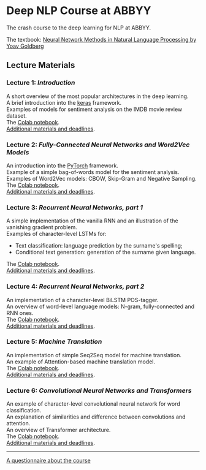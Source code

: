 # Deep NLP Course at ABBYY

The crash course to the deep learning for NLP at ABBYY.

The textbook: [Neural Network Methods in Natural Language Processing by Yoav Goldberg](https://www.amazon.com/Language-Processing-Synthesis-Lectures-Technologies/dp/1627052984)

## Lecture Materials
### Lecture 1: *Introduction*  
A short overview of the most popular architectures in the deep learning.   
A brief introduction into the [keras](keras.io) framework.  
Examples of models for sentiment analysis on the IMDB movie review dataset.  
The [Colab notebook](https://colab.research.google.com/notebook#fileId=1KGy9Hm3y4asE6ohg3QD77w2nZV3V9_08).  
[Additional materials and deadlines](https://github.com/DanAnastasyev/DeepNLP-Course/tree/master/Lecture%201%20-%20Introduction).

### Lecture 2: *Fully-Connected Neural Networks and Word2Vec Models*  
An introduction into the [PyTorch](pytorch.org) framework.   
Example of a simple bag-of-words model for the sentiment analysis.  
Examples of Word2Vec models: CBOW, Skip-Gram and Negative Sampling.  
The [Colab notebook](https://colab.research.google.com/drive/15tg6jTt1F0oR5PzFlcZNBnpPiu4se1m3).  
[Additional materials and deadlines](https://github.com/DanAnastasyev/DeepNLP-Course/tree/master/Lecture%202%20-%20PyTorch%20%26%20Word2Vec).

### Lecture 3: *Recurrent Neural Networks, part 1*  
A simple implementation of the vanilla RNN and an illustration of the vanishing gradient problem.  
Examples of character-level LSTMs for:
- Text classification: language prediction by the surname's spelling;
- Conditional text generation: generation of the surname given language.  

The [Colab notebook](https://colab.research.google.com/drive/1mLUuEcEBAqw8WwlezEgkXhjeulOAE5fW).  
[Additional materials and deadlines](https://github.com/DanAnastasyev/DeepNLP-Course/tree/master/Lecture%203%20-%20RNNs).

### Lecture 4: *Recurrent Neural Networks, part 2*  
An implementation of a character-level BiLSTM POS-tagger.  
An overview of word-level language models: N-gram, fully-connected and RNN ones.  
The [Colab notebook](https://colab.research.google.com/drive/1CN-OhE-mbYstkxyJ24NFcNy8SpYMAeM0).  
[Additional materials and deadlines](https://github.com/DanAnastasyev/DeepNLP-Course/tree/master/Lecture%204%20-%20RNNs%2C%20part%202).

### Lecture 5: *Machine Translation*  
An implementation of simple Seq2Seq model for machine translation.  
An example of Attention-based machine translation model.   
The [Colab notebook](https://colab.research.google.com/drive/1ZkxDQUcoc0LUjjiP6nlQwYuBPWLxZFZD).  
[Additional materials and deadlines]().

### Lecture 6: *Convolutional Neural Networks and Transformers*  
An example of character-level convolutional neural network for word classification.  
An explanation of similarities and difference between convolutions and attention.  
An overview of Transformer architecture.    
The [Colab notebook](https://colab.research.google.com/drive/1W5txH-ssmSSN7WEfP2iAkl7zHAgMQUcN).  
[Additional materials and deadlines]().

---
[A questionnaire about the course](https://goo.gl/forms/7I9QUbc9FJwl2sNl1)